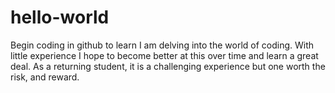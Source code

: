 # hello-world
Begin coding in github to learn
I am delving into the world of coding. With little experience I hope to become better at this over time and learn a great deal. As a returning student, it is a challenging experience but one worth the risk, and reward.
